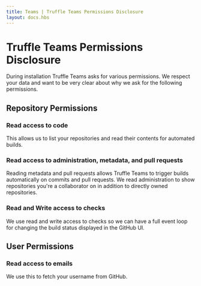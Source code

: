 ```yaml
---
title: Teams | Truffle Teams Permissions Disclosure
layout: docs.hbs
---
```

# Truffle Teams Permissions Disclosure

During installation Truffle Teams asks for various permissions. We respect your data and want to be very clear about why we ask for the following permissions.

## Repository Permissions

### **Read** access to code

This allows us to list your repositories and read their contents for automated builds.

### **Read** access to administration, metadata, and pull requests

Reading metadata and pull requests allows Truffle Teams to trigger builds automatically on commits and pull requests. We read administration to show repositories you're a collaborator on in addition to directly owned repositories.

### **Read** and **Write** access to checks

We use read and write access to checks so we can have a full event loop for changing the build status displayed in the GitHub UI.

## User Permissions

### **Read** access to emails

We use this to fetch your username from GitHub.
